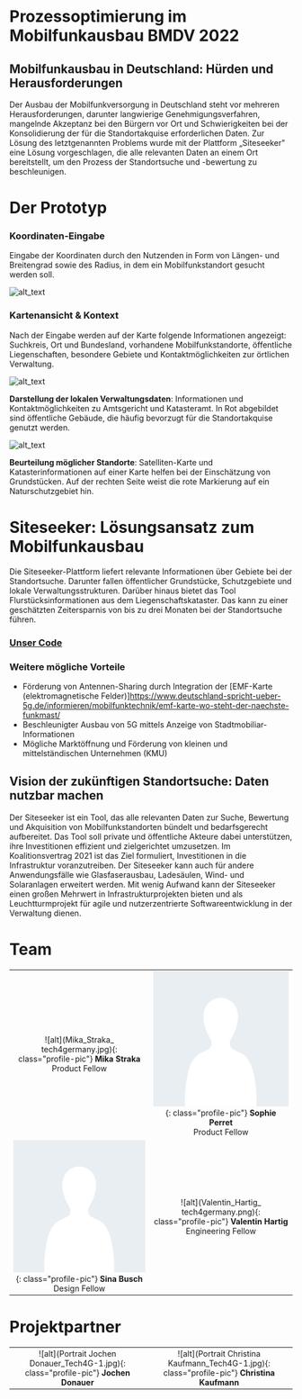 # Prozessoptimierung im Mobilfunkausbau BMDV 2022


## Mobilfunkausbau in Deutschland: Hürden und Herausforderungen


Der Ausbau der Mobilfunkversorgung in Deutschland steht vor mehreren Herausforderungen, darunter langwierige Genehmigungsverfahren, mangelnde Akzeptanz bei den Bürgern vor Ort und Schwierigkeiten bei der Konsolidierung der für die Standortakquise erforderlichen Daten. Zur Lösung des letztgenannten Problems wurde mit der Plattform „Siteseeker" eine Lösung vorgeschlagen, die alle relevanten Daten an einem Ort bereitstellt, um den Prozess der Standortsuche und -bewertung zu beschleunigen.


# Der Prototyp


### **Koordinaten-Eingabe**


Eingabe der Koordinaten durch den Nutzenden in Form von Längen- und Breitengrad sowie des Radius, in dem ein Mobilfunkstandort gesucht werden soll. 


![alt_text](screenshot_1.png)



### **Kartenansicht & Kontext**

Nach der Eingabe werden auf der Karte folgende Informationen angezeigt: Suchkreis, Ort und Bundesland, vorhandene Mobilfunkstandorte, öffentliche Liegenschaften, besondere Gebiete und Kontaktmöglichkeiten zur örtlichen Verwaltung.


    

![alt_text](screenshot_2.png)

**Darstellung der lokalen Verwaltungsdaten**: Informationen und Kontaktmöglichkeiten zu Amtsgericht und Katasteramt. In Rot abgebildet sind öffentliche Gebäude, die häufig bevorzugt für die Standortakquise genutzt werden. 


![alt_text](screenshot_3.png)

**Beurteilung möglicher Standorte**: Satelliten-Karte und Katasterinformationen auf einer Karte helfen bei der Einschätzung von Grundstücken. Auf der rechten Seite weist die rote Markierung auf ein Naturschutzgebiet hin.


# Siteseeker: Lösungsansatz zum Mobilfunkausbau

Die Siteseeker-Plattform liefert relevante Informationen über Gebiete bei der Standortsuche. Darunter fallen öffentlicher Grundstücke, Schutzgebiete und lokale Verwaltungsstrukturen. Darüber hinaus bietet das Tool Flurstücksinformationen aus dem Liegenschaftskataster. Das kann zu einer geschätzten Zeitersparnis von bis zu drei Monaten bei der Standortsuche führen.  

### [Unser Code](https://github.com/tech4germany/Siteseeker)


### Weitere mögliche Vorteile 



* Förderung von Antennen-Sharing durch Integration der [EMF-Karte (elektromagnetische Felder)]https://www.deutschland-spricht-ueber-5g.de/informieren/mobilfunktechnik/emf-karte-wo-steht-der-naechste-funkmast/
* Beschleunigter Ausbau von 5G mittels Anzeige von Stadtmobiliar-Informationen
* Mögliche Marktöffnung und Förderung von kleinen und mittelständischen Unternehmen (KMU)



## Vision der zukünftigen Standortsuche: Daten nutzbar machen

Der Siteseeker ist ein Tool, das alle relevanten Daten zur Suche, Bewertung und Akquisition von Mobilfunkstandorten bündelt und bedarfsgerecht aufbereitet. Das Tool soll private und öffentliche Akteure dabei unterstützen, ihre Investitionen effizient und zielgerichtet umzusetzen. Im Koalitionsvertrag 2021 ist das Ziel formuliert, Investitionen in die Infrastruktur voranzutreiben. Der Siteseeker kann auch für andere Anwendungsfälle wie Glasfaserausbau, Ladesäulen, Wind- und Solaranlagen erweitert werden. Mit wenig Aufwand kann der Siteseeker einen großen Mehrwert in Infrastrukturprojekten bieten und als Leuchtturmprojekt für agile und nutzerzentrierte Softwareentwicklung in der Verwaltung dienen. 

# Team

|                         |                         |
|:-----------------------:|:-----------------------:|
| ![alt](Mika_Straka_ tech4germany.jpg){: class="profile-pic"} **Mika Straka**<br>Product Fellow | ![alt](platzhalter.jpg){: class="profile-pic"} **Sophie Perret**<br>Product Fellow |
| ![alt](platzhalter.jpg){: class="profile-pic"} **Sina Busch**<br>Design Fellow | ![alt](Valentin_Hartig_ tech4germany.png){: class="profile-pic"} **Valentin Hartig**<br>Engineering Fellow |



# Projektpartner 

|                         |                         |
|:-----------------------:|:-----------------------:|
| ![alt](Portrait Jochen Donauer_Tech4G-1.jpg){: class="profile-pic"} **Jochen Donauer** | ![alt](Portrait Christina Kaufmann_Tech4G-1.jpg){: class="profile-pic"} **Christina Kaufmann** |
